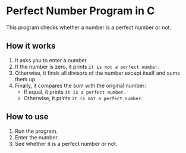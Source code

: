 # Perfect Number Program in C

This program checks whether a number is a perfect number or not.

## How it works

1. It asks you to enter a number.  
2. If the number is zero, it prints `it is not a perfect number`.  
3. Otherwise, it finds all divisors of the number except itself and sums them up.  
4. Finally, it compares the sum with the original number:
   - If equal, it prints `it is a perfect number`.  
   - Otherwise, it prints `it is not a perfect number`.

## How to use

1. Run the program.  
2. Enter the number.  
3. See whether it is a perfect number or not.